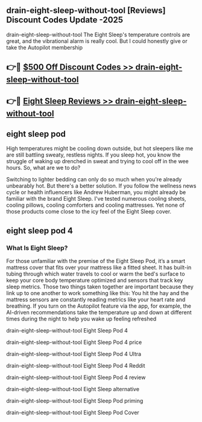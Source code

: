 ## drain-eight-sleep-without-tool [Reviews​] Discount Codes Update -2025

drain-eight-sleep-without-tool The Eight Sleep's temperature controls are great, and the vibrational alarm is really cool. But I could honestly give or take the Autopilot membership

## 👉🔴 [$500 Off Discount Codes >> drain-eight-sleep-without-tool](http://download.freeplayer.one?title=drain-eight-sleep-without-tool&ref=18-ES)

## 👉🔴 [Eight Sleep Reviews >> drain-eight-sleep-without-tool](http://download.freeplayer.one?title=drain-eight-sleep-without-tool&ref=18-ES)

## eight sleep pod

High temperatures might be cooling down outside, but hot sleepers like me are still battling sweaty, restless nights. If you sleep hot, you know the struggle of waking up drenched in sweat and trying to cool off in the wee hours. So, what are we to do?

Switching to lighter bedding can only do so much when you're already unbearably hot. But there's a better solution. If you follow the wellness news cycle or health influencers like Andrew Huberman, you might already be familiar with the brand Eight Sleep. I've tested numerous cooling sheets, cooling pillows, cooling comforters and cooling mattresses. Yet none of those products come close to the icy feel of the Eight Sleep cover.

## eight sleep pod 4

### What Is Eight Sleep?

For those unfamiliar with the premise of the Eight Sleep Pod, it’s a smart mattress cover that fits over your mattress like a fitted sheet. It has built-in tubing through which water travels to cool or warm the bed's surface to keep your core body temperature optimized and sensors that track key sleep metrics. Those two things taken together are important because they link up to one another to work something like this: You hit the hay and the mattress sensors are constantly reading metrics like your heart rate and breathing. If you turn on the Autopilot feature via the app, for example, the AI-driven recommendations take the temperature up and down at different times during the night to help you wake up feeling refreshed

drain-eight-sleep-without-tool Eight Sleep Pod 4

drain-eight-sleep-without-tool Eight Sleep Pod 4 price

drain-eight-sleep-without-tool Eight Sleep Pod 4 Ultra

drain-eight-sleep-without-tool Eight Sleep Pod 4 Reddit

drain-eight-sleep-without-tool Eight Sleep Pod 4 review

drain-eight-sleep-without-tool Eight Sleep alternative

drain-eight-sleep-without-tool Eight Sleep Pod priming

drain-eight-sleep-without-tool Eight Sleep Pod Cover